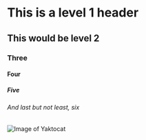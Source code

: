 # This is a level 1 header
## This would be level 2
### Three
#### Four
##### Five
###### And last but not least, six
![Image of Yaktocat](https://octodex.github.com/images/yaktocat.png)
